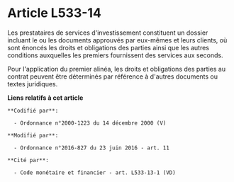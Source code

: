# Article L533-14

Les prestataires de services d'investissement constituent un dossier incluant le ou les documents approuvés par eux-mêmes et
leurs clients, où sont énoncés les droits et obligations des parties ainsi que les autres conditions auxquelles les premiers
fournissent des services aux seconds.

Pour l'application du premier alinéa, les droits et obligations des parties au contrat peuvent être déterminés par référence
à d'autres documents ou textes juridiques.

**Liens relatifs à cet article**

	**Codifié par**:

	  - Ordonnance n°2000-1223 du 14 décembre 2000 (V)

	**Modifié par**:

	  - Ordonnance n°2016-827 du 23 juin 2016 - art. 11

	**Cité par**:

	  - Code monétaire et financier - art. L533-13-1 (VD)
